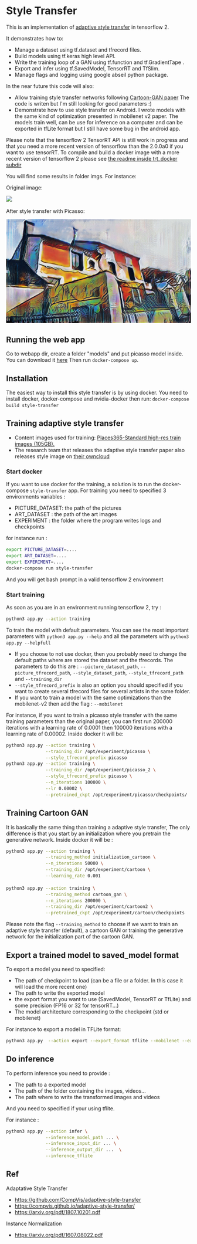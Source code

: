 # Style Transfer

This is an implementation of [adaptive style transfer](https://arxiv.org/pdf/1807.10201.pdf) in tensorflow 2.  

It demonstrates how to:
  - Manage a dataset using tf.dataset and tfrecord files.
  - Build models using tf.keras high level API.
  - Write the training loop of a GAN using tf.function and tf.GradientTape .
  - Export and infer using tf.SavedModel, TensorRT and TfSlim.
  - Manage flags and logging using google abseil python package.
  
In the near future this code will also:
  - Allow training style transfer networks following [Cartoon-GAN paper](http://openaccess.thecvf.com/content_cvpr_2018/papers/Chen_CartoonGAN_Generative_Adversarial_CVPR_2018_paper.pdf)
   The code is writen but I'm still looking for good parameters :)
  - Demonstrate how to use style transfer on Android. I wrote models with the same kind of optimization presented in mobilenet v2 paper. The models train well, can be use
  for inference on a computer and can be exported in tfLite format but I still have some bug in the android app. 
  
Please note that the tensorflow 2 TensorRT API is still work in progress and that you need a more recent version of tensorflow than the 2.0.0a0 if you want to use
tensorRT. To compile and build a docker image with a more recent version of tensorflow 2 please see [the readme inside trt_docker subdir](trt_docker/Readme.md)

You will find some results in folder imgs. For instance:

Original image:

![](imgs/20190414_163732.jpg)

After style transfer with Picasso:

![](imgs/20190414_163732_p.jpg)

## Running the web app
Go to webapp dir, create a folder "models" and put picasso model inside. You can download it [here](https://drive.google.com/open?id=16HS7a8h_n6ddv1LNgNHBQIxgBSsw1Xxu)
Then run `docker-compose up`. 

## Installation
The easiest way to install this style transfer is by using docker. You need to install docker, docker-compose and nvidia-docker then run: `docker-compose build style-transfer` 

## Training adaptive style transfer


- Content images used for training: [Places365-Standard high-res train images (105GB).](http://data.csail.mit.edu/places/places365/train_large_places365standard.tar)
- The research team that releases the adaptive style transfer paper also releases style image on [their owncloud](https://hcicloud.iwr.uni-heidelberg.de/index.php/s/NcJj2oLBTYuT1tf)

### Start docker
If you want to use docker for the training, a solution is to run the docker-compose `style-transfer` app. For training you need to specified 3 environments variables : 
- PICTURE_DATASET: the path of the pictures
- ART_DATASET : the path of the art images
- EXPERIMENT : the folder where the program writes logs and checkpoints

for instance run :

```bash
export PICTURE_DATASET=....
export ART_DATASET=....
export EXPERIMENT=....
docker-compose run style-transfer
```

And you will get bash prompt in a valid tensorflow 2 environment

### Start training
As soon as you are in an environment running tensorflow 2, try :

```bash
python3 app.py --action training
```

To train the model with default parameters. You can see the most important parameters with `python3 app.py --help` and all the parameters with 
`python3 app.py --helpfull`

  - If you choose to not use docker, then you probably need to change the default paths where are stored the dataset and the tfrecords. The parameters to do this are : 
  `--picture_dataset_path`, `--picture_tfrecord_path`, `--style_dataset_path`, `--style_tfrecord_path` and `--training_dir`
  - `--style_tfrecord_prefix` is also an option you should specified if you want to create several tfrecord files for several artists in the same folder.
  - If you want to train a model with the same optimizations than the mobilenet-v2 then add the flag : `--mobilenet`
 
For instance, if you want to train a picasso style transfer with the same training parameters than the original paper, you can first run 200000 iterations with a learning
rate of 0.0001 then 100000 iterations with a learning rate of 0.00002. Inside docker it will be:

```bash
python3 app.py --action training \
               --training_dir /opt/experiment/picasso \
               --style_tfrecord_prefix picasso
python3 app.py --action training \
               --training_dir /opt/experiment/picasso_2 \
               --style_tfrecord_prefix picasso \
               --n_iterations 100000 \
               --lr 0.00002 \
               --pretrained_ckpt /opt/experiment/picasso/checkpoints/
```


## Training Cartoon GAN
It is basically the same thing than training a adaptive style transfer, The only difference is that you start by an initialization where you pretrain the generative network.
Inside docker it will be :

```bash
python3 app.py --action training \
               --training_method initialization_cartoon \
               --n_iterations 50000 \
               --training_dir /opt/experiment/cartoon \
               --learning_rate 0.001

python3 app.py --action training \
               --training_method cartoon_gan \
               --n_iterations 200000 \
               --training_dir /opt/experiment/cartoon2 \
               --pretrained_ckpt /opt/experiment/cartoon/checkpoints
```

Please note the flag `--training_method` to choose if we want to train an adaptive style transfer (default), a cartoon GAN or training the generative network for the initialization 
part of the cartoon GAN.


## Export a trained model to saved_model format
To export a model you need to specified:
  - The path of checkpoint to load (can be a file or a folder. In this case it will load the more recent one)
  - The path to write the exported model
  - the export format you want to use (SavedModel, TensorRT or TfLite) and some precision (FP16 or 32 for tensorRT...)
  - The model architecture corresponding to the checkpoint (std or mobilenet)
  
For instance to export a model in TFLite format:

```bash
python3 app.py  --action export --export_format tflite --mobilenet --export_path /opt/export/model.tflite
```


## Do inference
To perform inference you need to provide :
  - The path to a exported model
  - The path of the folder containing the images, videos...
  - The path where to write the transformed images and videos

And you need to specified if your using tflite.  
 
For instance :

```bash
python3 app.py --action infer \
               --inference_model_path ... \
               --inference_input_dir ... \
               --inference_output_dir ...  \
               --inference_tflite
``` 

## Ref
Adaptative Style Transfer
  - https://github.com/CompVis/adaptive-style-transfer
  - https://compvis.github.io/adaptive-style-transfer/
  - https://arxiv.org/pdf/1807.10201.pdf
  
Instance Normalization
  - https://arxiv.org/pdf/1607.08022.pdf
